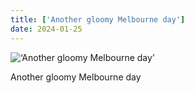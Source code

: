 ```yaml
---
title: ['Another gloomy Melbourne day']
date: 2024-01-25
---
```


![‘Another gloomy Melbourne day’](/240125_another-gloomy-melbourne_counter.jpg)

Another gloomy Melbourne day

